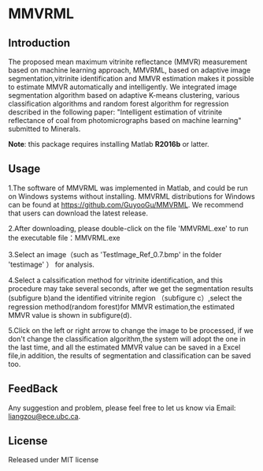 # MMVRML

## Introduction

The proposed mean maximum vitrinite reflectance (MMVR) measurement based on machine learning approach, MMVRML, based on adaptive image segmentation,vitrinite identification 
and MMVR estimation makes it possible to estimate MMVR automatically and intelligently.
We integrated image segmentation algorithm based on adaptive K-means clustering, various classification algorithms and random forest algorithm for regression  described in the following paper:
"Intelligent estimation of vitrinite reflectance of coal from photomicrographs based on machine learning" submitted to Minerals.

**Note**: this package requires installing Matlab **R2016b** or latter.

## Usage

1.The software of MMVRML was implemented in Matlab, and could be run on
Windows systems without installing. MMVRML distributions for Windows can be found at 
https://github.com/GuyooGu/MMVRML. We recommend that users can download the latest release. 

2.After downloading, please double-click on the file 'MMVRML.exe' to run the executable file：MMVRML.exe

3.Select an image（such as 'TestImage_Ref_0.7.bmp' in the folder 'testimage' ） for analysis.

4.Select a calssification method for vitrinite identification, and this procedure may take several seconds, after we get the segmentation results (subfigure b)and the identified 
vitrinite region （subfigure c）,select the regression method(random forest)for MMVR estimation,the estimated MMVR value is shown in subfigure(d).

5.Click on the left or right arrow to change the image to be processed, if we don't change the classification algorithm,the system will adopt the one in the last time, and all the estimated MMVR value can be saved 
in a Excel file,in addition, the results of segmentation and classification can be saved too.

## FeedBack 

Any suggestion and problem, please feel free to let us know via Email: liangzou@ece.ubc.ca.

## License 

Released under MIT license






